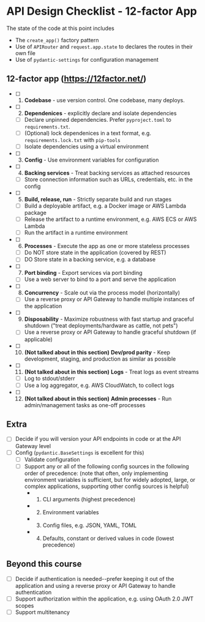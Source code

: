 # API Design Checklist - 12-factor App

The state of the code at this point includes

- The `create_app()` factory pattern
- Use of `APIRouter` and `request.app.state` to declares the routes in their own file
- Use of `pydantic-settings` for configuration management

## 12-factor app (https://12factor.net/)

- [ ] 1. **Codebase** - use version control. One codebase, many deploys.
- [ ] 2. **Dependenices** - explicitly declare and isolate dependencies
  - [ ] Declare unpinned dependencies. Prefer `pyproject.toml` to `requirements.txt`.
  - [ ] (Optional) lock dependenices in a text format, e.g. `requirements.lock.txt` with `pip-tools`
  - [ ] Isolate dependencies using a virtual environment
- [ ] 3. **Config** - Use environment variables for configuration
- [ ] 4. **Backing services** - Treat backing services as attached resources
  - [ ] Store connection information such as URLs, credentials, etc. in the config
- [ ] 5. **Build, release, run** - Strictly separate build and run stages
  - [ ] Build a deployable artifact, e.g. a Docker image or AWS Lambda package
  - [ ] Release the artifact to a runtime environment, e.g. AWS ECS or AWS Lambda
  - [ ] Run the artifact in a runtime environment
- [ ] 6. **Processes** - Execute the app as one or more stateless processes
  - [ ] Do NOT store state in the application (covered by REST)
  - [ ] DO Store state in a backing service, e.g. a database
- [ ] 7. **Port binding** - Export services via port binding
  - [ ] Use a web server to bind to a port and serve the application
- [ ] 8. **Concurrency** - Scale out via the process model (horizontally)
  - [ ] Use a reverse proxy or API Gateway to handle multiple instances of the application
- [ ] 9. **Disposability** - Maximize robustness with fast startup and graceful shutdown ("treat deployments/hardware as cattle, not pets")
  - [ ] Use a reverse proxy or API Gateway to handle graceful shutdown (if applicable)
- [ ] 10. **(Not talked about in this section)** **Dev/prod parity** - Keep development, staging, and production as similar as possible
- [ ] 11. **(Not talked about in this section)** **Logs** - Treat logs as event streams
  - [ ] Log to stdout/stderr
  - [ ] Use a log aggregator, e.g. AWS CloudWatch, to collect logs
- [ ] 12. **(Not talked about in this section)** **Admin processes** - Run admin/management tasks as one-off processes

## Extra

- [ ] Decide if you will version your API endpoints in code or at the API Gateway level
- [ ] Config (`pydantic.BaseSettings` is excellent for this)
  - [ ] Validate configuration
  - [ ] Support any or all of the following config sources in the following order of precedence: (note that often, only implementing environment variables is sufficient, but for widely adopted, large, or complex applications, supporting other config sources is helpful)
    - 1. CLI arguments (highest precedence)
    - 2. Environment variables
    - 3. Config files, e.g. JSON, YAML, TOML
    - 4. Defaults, constant or derived values in code (lowest precedence)

## Beyond this course

- [ ] Decide if authentication is needed--prefer keeping it out of the application and using a reverse proxy or API Gateway to handle authentication
- [ ] Support authorization within the application, e.g. using OAuth 2.0 JWT scopes
- [ ] Support multitenancy
